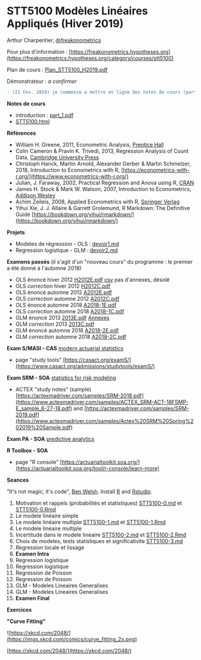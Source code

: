 # STT5100 Modèles Linéaires Appliqués (Hiver 2019)

Arthur Charpentier, [@freakonometrics](https://twitter.com/freakonometrics)

Pour plus d'information : [https://freakonometrics.hypotheses.org](https://freakonometrics.hypotheses.org/category/courses/stt5100)

Plan de cours : [Plan_STT5100_H2019.pdf](docs/Plan%20STT5100%20H2019.pdf)

Démonstrateur : *a confirmer*

```diff
- (21 Fev. 2019) je commence a mettre en ligne des notes de cours (partielles)
```

**Notes de cours**
*  introduction : [part_1.pdf](docs/STT5100_part_1.pdf)
* [STT5100.html](freakonometrics.free.fr/STT5100/STT5100-H2019.html)

**Références** 
* William H. Greene, 2011, Econometric Analysis, [Prentice Hall](http://www.prenhall.com/greene/)
* Colin Cameron & Pravin K. Trivedi, 2013, Regression Analysis of Count Data, [Cambridge University Press](http://faculty.econ.ucdavis.edu/faculty/cameron/racd/count.html)
* Christoph Hanck, Martin Arnold, Alexander Gerber & Martin Schmelzer, 2018, Introduction to Econometrics with R, [https://econometrics-with-r.org/](https://www.econometrics-with-r.org/)
* Julian, J. Faraway, 2002, Practical Regression and Anova using R, [CRAN](https://cran.r-project.org/doc/contrib/Faraway-PRA.pdf)
* James H. Stock & Mark W. Watson, 2007, Introduction to Econometrics, [Addison Wesley](https://www.pearson.com/us/higher-education/product/Stock-Introduction-to-Econometrics-3rd-Edition/9780138009007.html)
* Achim Zeileis, 2008, Applied Econometrics with R, [Springer Verlag](https://eeecon.uibk.ac.at/~zeileis/teaching/AER/index.html)
* Yihui Xie, J. J. Allaire & Garrett Grolemund, R Markdown: The Definitive Guide [https://bookdown.org/yihui/rmarkdown/](https://bookdown.org/yihui/rmarkdown/)

**Projets**
* Modeles de régression - OLS : [devoir1.md](code/STT5100-H2019-devoir1.md)
* Regression logistique - GLM : [devoir2.md](code/STT5100-H2019-devoir2.md)

**Examens passés**
(il s'agit d'un "nouveau cours" du programme : le premier a été donné à l'automne 2018)
* OLS énoncé hiver 2012 [H2012E.pdf](https://github.com/freakonometrics/STT5100/archives/A2018/raw/master/act6410-h2012-enonce.pdf) [csv](http://freakonometrics.blog.free.fr/public/data/basket-exam-v2.csv) pas d'annexes, désolé
* OLS _correction_ hiver 2012 [H2012C.pdf](https://github.com/freakonometrics/STT5100/archives/A2018/raw/master/act6410-h2012-correc.pdf)
* OLS énoncé automne 2012 [A2012E.pdf](https://github.com/freakonometrics/STT5100/archives/A2018/raw/master/act6410-a2012-enonce.pdf)
* OLS _correction_ automne 2012 [A2012C.pdf](https://github.com/freakonometrics/STT5100/archives/A2018/raw/master/act6410-a2012-correc.pdf)
* OLS énoncé automne 2018 [A2018-1E.pdf](devoirs/Exam_STT5100_Aut_2018_intra-A.pdf)
* OLS _correction_ automne 2018 [A2018-1C.pdf](devoirs/Exam_STT5100_Aut_2018_intra-A-correction.pdf)
* GLM énoncé 2013 [2013E.pdf](https://github.com/freakonometrics/STT5100/raw/master/archives/A2018/act2040-2013-enonce.pdf) [Annexes](https://f-origin.hypotheses.org/wp-content/blogs.dir/253/files/2013/03/EXAMEN-INTRA-annexe-2040-H2013.pdf)
* GLM _correction_ 2013 [2013C.pdf](https://github.com/freakonometrics/STT5100/raw/master/archives/A2018/act2040-2013-correc.pdf)
* GLM énoncé automne 2018 [A2018-2E.pdf](devoirs/Examen_STT5100_Aut_2018_final-correction.pdf)
* GLM _correction_ automne 2018 [A2018-2C.pdf](devoirs/Examen_STT5100_Aut_2018_final.pdf)

**Exam S/MASI - CAS** [modern actuarial statistics](https://www.casact.org/admissions/syllabus/index.cfm?fa=MASI)
* page "study tools" [https://casact.org/examS/](https://www.casact.org/admissions/studytools/examS/)

**Exam SRM - SOA** [statistics for risk modeling](https://www.soa.org/Education/Exam-Req/edu-exam-srm-detail.aspx)
* ACTEX "study notes" (sample) [https://actexmadriver.com/samples/SRM-2018.pdf](https://www.actexmadriver.com/samples/ACTEX_SRM-ACT-18FSMP-E_sample_6-27-18.pdf) and [https://actexmadriver.com/samples/SRM-2019.pdf](https://www.actexmadriver.com/samples/Actex%20SRM%20Spring%202019%20Sample.pdf)

**Exam PA - SOA** [predictive analytics](https://www.soa.org/Education/Exam-Req/edu-exam-pa-detail.aspx)

**R Toolbox - SOA**
* page "R console" [https://actuarialtoolkit.soa.org/](https://actuarialtoolkit.soa.org/tool/r-console/learn-more)

**Seances**

"It's not magic; it's code", [Ben Welsh](https://source.opennews.org/articles/how-we-found-new-patterns-la-homeless-arrest/).
Install [R](https://cran.r-project.org/) and [Rstudio](https://www.rstudio.com/products/rstudio/download/). 

1. Motivation et rappels (probabilités et statistiques) [STT5100-0.md](code/STT5100-0.md) et [STT5100-0.Rmd](code/STT5100-0.Rmd)
2. Le modele linéaire simple 
3. Le modele linéaire multiple [STT5100-1.md](code/STT5100-H2019-1.md) et [STT5100-1.Rmd](code/STT5100-H2019-1.Rmd)
4. Le modele linéaire multiple
5. Incertitude dans le modele lineaire  [STT5100-2.md](code/STT5100-H2019-2.md) et [STT5100-2.Rmd](code/STT5100-H2019-2.Rmd)
6. Choix de modeles, tests statistiques et significativite [STT5100-3.md](code/STT5100-H2019-3.md)
7. Regression locale et lissage
8. **Examen Intra**
9. Regression logistique
10. Regression logistique 
11. Regression de Poisson 
12. Regression de Poisson 
13. GLM - Modeles Lineaires Generalises
14. GLM - Modeles Lineaires Generalises
15. **Examen Final**

**Exercices**

**"Curve Fitting"**

![https://xkcd.com/2048/](https://imgs.xkcd.com/comics/curve_fitting_2x.png)

[https://xkcd.com/2048/](https://xkcd.com/2048/)
